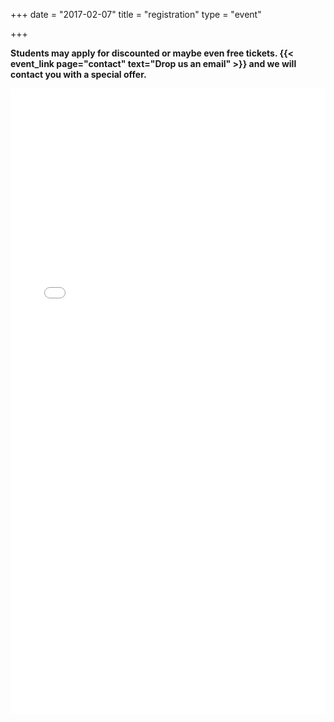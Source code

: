 +++
date = "2017-02-07"
title = "registration"
type = "event"


+++

<div style="width:100%; text-align:left;">

<p><strong>Students may apply for discounted or maybe even free tickets. {{< event_link page="contact" text="Drop us an email" >}} and we will contact you with a special offer.</strong></p>

<!-- Embed registration iframe/link/etc. -->
<div style="width:100%; text-align:left;" >
<iframe  src="//eventbrite.co.uk/tickets-external?eid=32288225953&ref=etckt" frameborder="0" height="1000" width="100%" vspace="0" hspace="0" marginheight="5" marginwidth="5" scrolling="auto" allowtransparency="true"></iframe>
</div>

</div>
